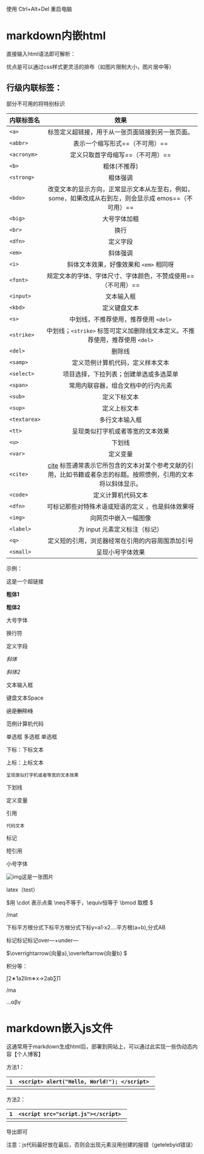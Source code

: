 使用 Ctrl+Alt+Del 重启电脑



# markdown内嵌html

直接输入html语法即可解析：

优点是可以通过css样式更灵活的排布（如图片限制大小，图片居中等）

## 行级内联标签：

部分不可用的将特别标识

| 内联标签名   |                             效果                             |
| :----------- | :----------------------------------------------------------: |
| `<a>`        |       标签定义超链接，用于从一张页面链接到另一张页面。       |
| `<abbr>`     |                表示一个缩写形式==（不可用）==                |
| `<acronym>`  |               定义只取首字母缩写==（不可用）==               |
| `<b>`        |                         粗体(不推荐)                         |
| `<strong>`   |                           粗体强调                           |
| `<bdo>`      | 改变文本的显示方向，正常显示文本从左至右，例如，some，如果改成从右到左，则会显示成 emos==（不可用）== |
| `<big>`      |                         大号字体加粗                         |
| `<br>`       |                             换行                             |
| `<dfn>`      |                           定义字段                           |
| `<em>`       |                           斜体强调                           |
| `<i>`        |            斜体文本效果，好像效果和 `<em>` 相同呀            |
| `<font>`     | 规定文本的字体、字体尺寸、字体颜色，不赞成使用==（不可用）== |
| `<input>`    |                          文本输入框                          |
| `<kbd>`      |                         定义键盘文本                         |
| `<s>`        |             中划线，不推荐使用，推荐使用 `<del>`             |
| `<strike>`   | 中划线；`<strike>` 标签可定义加删除线文本定义。不推荐使用，推荐使用 `<del>` |
| `<del>`      |                            删除线                            |
| `<samp>`     |               定义范例计算机代码，定义样本文本               |
| `<select>`   |            项目选择，下拉列表；创建单选或多选菜单            |
| `<span>`     |              常用内联容器，组合文档中的行内元素              |
| `<sub>`      |                         定义下标文本                         |
| `<sup>`      |                         定义上标文本                         |
| `<textarea>` |                        多行文本输入框                        |
| `<tt>`       |               呈现类似打字机或者等宽的文本效果               |
| `<u>`        |                            下划线                            |
| `<var>`      |                           定义变量                           |
| `<cite>`     | [cite](https://www.w3school.com.cn/tags/tag_cite.asp) 标签通常表示它所包含的文本对某个参考文献的引用，比如书籍或者杂志的标题。按照惯例，引用的文本将以斜体显示。 |
| `<code>`     |                      定义计算机代码文本                      |
| `<dfn>`      |      可标记那些对特殊术语或短语的定义 ，也是斜体效果呀       |
| `<img>`      |                     向网页中嵌入一幅图像                     |
| `<label>`    |                为 input 元素定义标注（标记）                 |
| `<q>`        |       定义短的引用，浏览器经常在引用的内容周围添加引号       |
| `<small>`    |                       呈现小号字体效果                       |

示例：

这是一个超链接

**粗体1**

**粗体2**

大号字体



换行符

定义字段 

*斜体*

*斜体2*

文本输入框

键盘文本Space

~~这是删除线~~

范例计算机代码

单选框 多选框 单选框

下标：下标文本

上标：上标文本



```
呈现类似打字机或者等宽的文本效果
```

下划线

定义变量

引用

```
代码文本
```

标记

短引用

小号字体

![img](https://gitee.com/dancehole/chess/raw/develop/DS_TriangleChess/11.png)这是一张图片

latex（test）

$用 \cdot 表示点乘 \neq不等于，\equiv恒等于 \bmod 取模 $

/mat

下标平方根分式下标平方根分式下标y=a1⋅x2….平方根(a+b),分式AB

标记标记标记over―+under―

$\overrightarrow{向量a},\overleftarrow{向量b} $

积分等：

∫2∗1a2lim∗x→2ab∑∏

/ma

…αβγ

# markdown嵌入js文件

这通常用于markdown生成html后，部署到网站上，可以通过此实现一些伪动态内容【个人博客】

方法1：

| `1`  | `<script> alert("Hello, World!"); </script> ` |
| ---- | --------------------------------------------- |
|      |                                               |

方法2：

| `1`  | `<script src="script.js"></script> ` |
| ---- | ------------------------------------ |
|      |                                      |

导出即可

注意：js代码最好放在最后，否则会出现元素没用创建的报错（getelebyid错误）